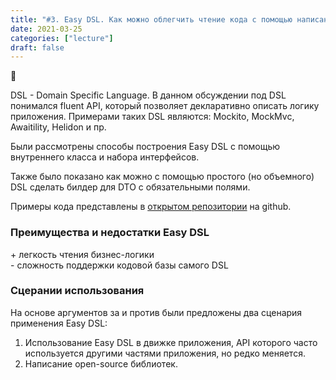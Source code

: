 ```yaml
---
title: "#3. Easy DSL. Как можно облегчить чтение кода с помощью написания внутренних DSL"
date: 2021-03-25
categories: ["lecture"]
draft: false
---
```


:crab:
<!--more-->

DSL - Domain Specific Language.
В данном обсуждении под DSL понимался fluent API, который позволяет декларативно описать логику приложения.
Примерами таких DSL являются: Mockito, MockMvc, Awaitility, Helidon и пр.

Были рассмотрены способы построения Easy DSL с помощью внутреннего класса и набора интерфейсов.

Также было показано как можно с помощью простого (но объемного) DSL сделать билдер для DTO с обязательными полями.

Примеры кода представлены в [открытом репозитории](https://github.com/Boiarshinov/easy-dsl-demo) на github.

### Преимущества и недостатки Easy DSL
\+ легкость чтения бизнес-логики  
\- сложность поддержки кодовой базы самого DSL

### Сцерании использования
На основе аргументов за и против были предложены два сценария применения Easy DSL:
1. Использование Easy DSL в движке приложения, API которого часто используется другими частями приложения, но редко меняется.
2. Написание open-source библиотек.